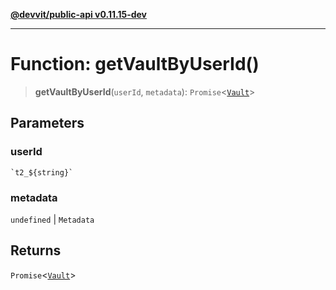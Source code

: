 [**@devvit/public-api v0.11.15-dev**](../../README.md)

---

# Function: getVaultByUserId()

> **getVaultByUserId**(`userId`, `metadata`): `Promise`\<[`Vault`](../type-aliases/Vault.md)\>

## Parameters

### userId

`` `t2_${string}` ``

### metadata

`undefined` | `Metadata`

## Returns

`Promise`\<[`Vault`](../type-aliases/Vault.md)\>
